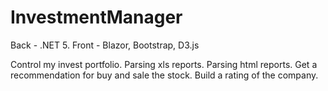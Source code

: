 # InvestmentManager
Back - .NET 5. Front - Blazor, Bootstrap, D3.js

Control my invest portfolio. Parsing xls reports. Parsing html reports. Get a recommendation for buy and sale the stock. Build a rating of the company.
